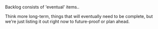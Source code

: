 
Backlog consists of 'eventual' items..

Think more long-term, things that will eventually need to be complete, but we're just listing it out right now to future-proof or plan ahead.